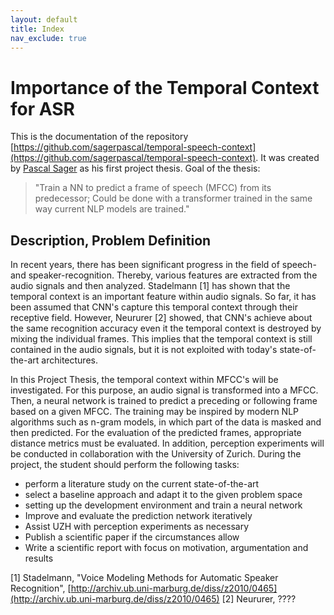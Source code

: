 ```yaml
---
layout: default
title: Index
nav_exclude: true
---
```


# Importance of the Temporal Context for ASR
This is the documentation of the repository [https://github.com/sagerpascal/temporal-speech-context](https://github.com/sagerpascal/temporal-speech-context).
It was created by [Pascal Sager](https://sagerpascal.github.io) as his first project thesis. Goal of the thesis:

> "Train a NN to predict a frame of speech (MFCC) from its predecessor; Could be done with a transformer trained in the
> same way current NLP models are trained."

## Description, Problem Definition
In recent years, there has been significant progress in the field of speech- and speaker-recognition. Thereby, various features 
are extracted from the audio signals and then analyzed. Stadelmann [1] has shown that the temporal context is an important 
feature within audio signals. So far, it has been assumed that CNN's capture this temporal context through their receptive 
field. However, Neururer [2] showed, that CNN's achieve about the same recognition accuracy even it the temporal context 
is destroyed by mixing the individual frames. This implies that the temporal context is still contained in the audio signals, 
but it is not exploited with today's state-of-the-art architectures.

In this Project Thesis, the temporal context within MFCC's will be investigated. For this purpose, an audio signal is 
transformed into a MFCC. Then, a neural network is trained to predict a preceding or following frame based on a given MFCC.
The training may be inspired by modern NLP algorithms such as n-gram models, in which part of the data is masked 
and then predicted. For the evaluation of the predicted frames, appropriate distance metrics must be evaluated. In 
addition, perception experiments will be conducted in collaboration with the University of Zurich. During the project, 
the student should perform the following tasks:

- perform a literature study on the current state-of-the-art
- select a baseline approach and adapt it to the given problem space
- setting up the development environment and train a neural network
- Improve and evaluate the prediction network iteratively
- Assist UZH with perception experiments as necessary
- Publish a scientific paper if the circumstances allow
- Write a scientific report with focus on motivation, argumentation and results

[1] Stadelmann, "Voice Modeling Methods for Automatic Speaker Recognition", [http://archiv.ub.uni-marburg.de/diss/z2010/0465](http://archiv.ub.uni-marburg.de/diss/z2010/0465)
[2] Neururer, ????

